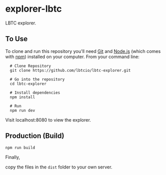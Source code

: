 # explorer-lbtc


LBTC explorer.


## To Use



To clone and run this repository you'll need [Git](https://git-scm.com) and [Node.js](https://nodejs.org/en/download/) (which comes with [npm](http://npmjs.com)) installed on your computer. From your command line:

```bush
  # Clone Repository
  git clone https://github.com/lbtcio/lbtc-explorer.git

  # Go into the repository
  cd lbtc-explorer

  # Install dependencies
  npm install

  # Run
  npm run dev
```

Visit localhost:8080 to view the explorer.

## Production (Build)


```bush
npm run build
```

Finally,

copy the files in the `dist` folder to your own server.
